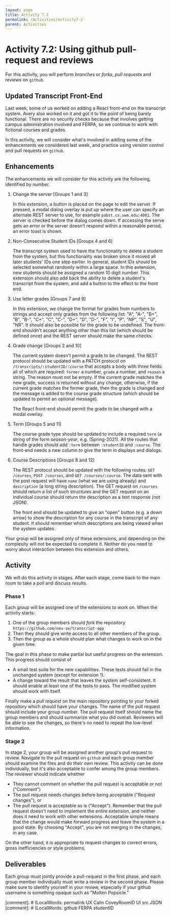 ```yaml
---
layout: page
title: Activity 7.2
permalink: /Activities/activity7-2
parent: Activities
---
```


# Activity 7.2: Using github pull-request and reviews

For this activity, you will perform *branches* or *forks*, *pull requests* and *reviews* on `github`.

## Updated Transcript Front-End

Last week, some of us worked on adding a React front-end on the transcript system. Avery also worked on it and got it to the point of being barely functional.  There are no security checks because that involves getting campus administration involved and FERPA, so we continue to work with fictional courses and grades.

In this activity, we will consider what's involved in adding some of the enhancements we considered last week, and practice using version control and pull requests on `github`.

## Enhancements

The enhancements we will consider for this activity are the following, identified by number.

1. Change the server [Groups 1 and 3]

   In this extension, a button is placed on the page to edit the server.
   If pressed, a modal dialog overlay is put up where the user can specify an alternate REST server to use, for example `pabst.cs.uwm.edu:4001`.  The server is checked before the dialog comes down.  If accessing the serve gets an error or the server doesn't respond within a reasonable period, an error toast is shown.

2. Non-Consecutive Student IDs [Groups 4 and 6]

   The transcript system used to have the functionality to delete a student from the system, but this functionality was broken since it moved all later students' IDs one step earlier.  In general, student IDs should be selected somewhat randomly within a large space.  In this extension, new students should be assigned a random 10 digit number.  This extension should also add back the ability to delete a student's transcript from the system, and add a button to the effect to the front end.

3. Use letter grades [Groups 7 and 9]

   In this extension, we change the format for grades from numbers to strings and accept only grades from the following list: "A", "A-", "B+", "B", "B-", "C+", "C", "C-", "D+", "D", "D-", "F", "I", "P", "NP", "S", "U", "NR".  It should also be possible for the grade to be undefined.  The front-end shouldn't accept anything other than this list (which should be defined once) and the REST server should make the same checks.

4. Grade change [Groups 2 and 10]

   The current system doesn't permit a grade to be changed.  The REST protocol should be updated with a PATCH protocol on `/transcripts/:studentID/:course` that accepts a body with three fields: all of which are required: `former` a number, `grade` a number, and `reason` a string.  The reason must not be empty.  If the current grade matches the new grade, success is returned without any change, otherwise, if the current grade matches the former grade, then the grade is changed and the message is added to the course grade structure (which should be updated to permit an optional message).

   The React front-end should permit the grade to be changed with a modal overlay.

5. Term [Groups 5 and 11]

   The course grade type should be updated to include a required `term` (a string of the form *season*-*year*, e.g. (Spring-2021).  All the routes that handle grades should add `:term` between `:studentID` and `:course`.  The front-end needs a new column to give the term in displays and dialogs.

6. Course Descriptions [Groups 8 and 12]

     The REST protocol should be updated with the following routes: `GET /courses`, `POST /courses`, and `GET /courses/:course`.  The data sent with the post request will have `name` (what we are using already) and `description` (a long string description).  The GET request on `/courses` should return a list of such structures and the GET request on an individual course should return the description as a text response (not JSON).
     
     The front end should be updated to give an "open" button (e.g. a down arrow) to show the description for any course in the transcript of any student.  It should remember which descriptions are being viewed when the system updates.


Your group will be assigned only of these extensions, and depending on the complexity will not be expected to complete it.
Neither do you need to worry about interaction between this extension and others.

## Activity

We will do this activity in stages.  After each stage, come back to the main room to take a poll and discuss results.

### Phase 1

Each group will be assigned one of the extensions to work on.
When the activity starts:
1. One of the group members should *fork* the repository `https://github.com/neu-se/transcript-app`
2. Then they should give write access to all other members of the group.
3. Then the group as a whole should plan what changes to work on in the given time.

The goal in this phase to make partial but useful progress on the extension.  This progress should consist of
* A small test suite for the new capabilities.
  These tests should fail in the unchanged system (except for extension 1).
* A change toward the result that leaves the system self-consistent.
  It should enable at least one of the tests to pass.
  The modified system should work with itself.

Finally make a *pull request* on the main repository pointing to your forked repository which should have your changes.  The name of the pull request should include your group number.  The pull request itself should name the group members and should summarize what you did overall.  Reviewers will be able to see the changes, so there's no need to repeat the low-level information.


### Stage 2

In stage 2, your group will be assigned another group's pull request to review.
Navigate to the pull request on `github` and each group member should examine the files and do their own review.  This activity can be done individually, but it's also acceptable to confer among the group members.  The reviewer should indicate whether
- They cannot comment on whether the pull request is acceptable or not ("Comment")
- The pull request needs changes before being acceptable ("Request changes"), or
- The pull request is acceptable as is ("Accept").
Remember that the pull request doesn't need to implement the entire extension, and neither does it need to work with other extensions.  Acceptable simple means that the change would make forward progress and leave the system in a good state.  By choosing "Accept", you are not merging in the changes, in any case.

On the other hand, it is appropriate to request changes to correct errors, gross inefficiencies or style problems.

## Deliverables

Each group must jointly provide a pull-request in the first phase, and each group member individually must write a review in the second phase.  Please make sure to identify yourself in your review, especially if your github username is something opaque such as "Molten Popsicle."

[comment]: # (LocalWords:  permalink UX Calin CoveyRoomID UI src JSON
[comment]: # (LocalWords:  github FERPA studentID
